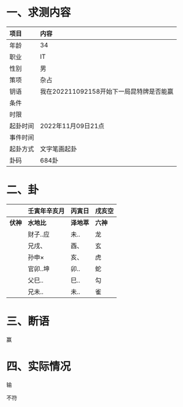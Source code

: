 # 一、求测内容

| 项目     | 内容                                     |
| :------- | :--------------------------------------- |
| 年龄     | 34                                       |
| 职业     | IT                                       |
| 性别     | 男                                       |
| 策项     | 杂占                                     |
| 钥语     | 我在202211092158开始下一局昆特牌是否能赢 |
| 条件     |                                          |
| 时限     |                                          |
| 起卦时间 | 2022年11月09日21点                       |
| 事件时间 |                                          |
| 起卦方式 | 文字笔画起卦                             |
| 卦码     | 684卦                                    |

# 二、卦

|                | 壬寅年辛亥月     | 丙寅日           | 戌亥空         |
| :------------- | :--------------- | :--------------- | :------------- |
| **伏神** | **水地比** | **泽地萃** | **六神** |
|                | 财子..应         | 未..             | 龙             |
|                | 兄戌、           | 酉、             | 玄             |
|                | 孙申×           | 亥、             | 虎             |
|                | 官卯..坤         | 卯..             | 蛇             |
|                | 父巳..           | 巳..             | 勾             |
|                | 兄未..           | 未..             | 雀             |

# 三、断语

赢

# 四、实际情况

输

不符
